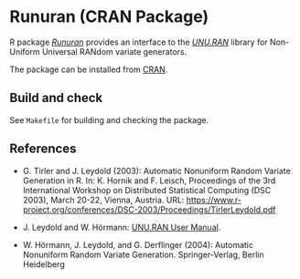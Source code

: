 # Runuran (CRAN Package)

R package
[*Runuran*](https://CRAN.R-project.org/package=Runuran)
provides an interface to the
[*UNU.RAN*](https://github.com/unuran/unuran)
library for Non-Uniform Universal RANdom variate generators.

The package can be installed from
[CRAN](https://CRAN.R-project.org/package=Runuran).

## Build and check

See `Makefile` for building and checking the package.

## References

* G. Tirler and J. Leydold (2003):
  Automatic Nonuniform Random Variate Generation in R.
  In: K. Hornik and F. Leisch,
  Proceedings of the 3rd International Workshop on
  Distributed Statistical Computing (DSC 2003),
  March 20-22, Vienna, Austria.
  URL: <https://www.r-project.org/conferences/DSC-2003/Proceedings/TirlerLeydold.pdf>

* J. Leydold and W. Hörmann:
  [UNU.RAN User Manual](https://statmath.wu.ac.at/unuran/).

* W. Hörmann, J. Leydold, and G. Derflinger (2004):
  Automatic Nonuniform Random Variate Generation.
  Springer-Verlag, Berlin Heidelberg

